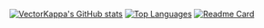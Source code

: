 [![VectorKappa's GitHub stats](https://github-readme-stats.vercel.app/api?username=VectorKappa?theme=nord)](https://github.com/anuraghazra/github-readme-stats)
[![Top Languages](https://github-readme-stats.vercel.app/api/top-langs/?username=VectorKappa?theme=nord)](https://github.com/anuraghazra/github-readme-stats)
[![Readme Card](https://github-readme-stats.vercel.app/api/pin/?username=VectorKappa&repo=melvin)](https://github.com/anuraghazra/github-readme-stats)
